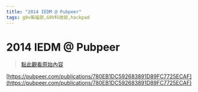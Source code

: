 ```yaml
---
title: "2014 IEDM @ Pubpeer"
tags: g0v衛福部,G0V科技部,hackpad
---
```


# 2014 IEDM @ Pubpeer

> [點此觀看原始內容](https://g0v.hackpad.tw/PT75bhGLIBx)


[https://pubpeer.com/publications/780EB1DC592683891D89FC7725ECAF](https://pubpeer.com/publications/780EB1DC592683891D89FC7725ECAF)
